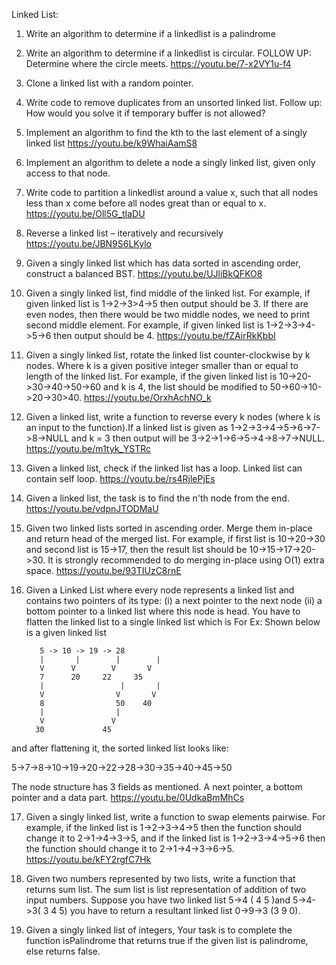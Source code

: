 Linked List:

1. Write an algorithm to determine if a linkedlist is a palindrome 

2. Write an algorithm to determine if a linkedlist is circular. FOLLOW UP: Determine where the circle meets. 
https://youtu.be/7-x2VY1u-f4
3. Clone a linked list with a random pointer. 

4. Write code to remove duplicates from an unsorted linked list. Follow up: How would you solve it if temporary buffer is not allowed? 

5. Implement an algorithm to find the kth to the last element of a singly linked list 
https://youtu.be/k9WhaiAamS8

6. Implement an algorithm to delete a node a singly linked list, given only access to that node. 

7. Write code to partition a linkedlist around a value x, such that all nodes less than x come before all nodes great than or equal to x.   
https://youtu.be/Oll5G_tIaDU

8. Reverse a linked list – iteratively and recursively 
https://youtu.be/JBN9S6LKylo

9. Given a singly linked list which has data sorted in ascending order, construct a balanced BST. https://youtu.be/UJliBkQFKO8

10. Given a singly linked list, find middle of the linked list. For example, if given linked list is 1->2->3>4->5 then output should be 3.  If there are even nodes, then there would be two middle nodes, we need to print second middle element. For example, if given linked list is 1->2->3->4->5->6 then output should be 4. 
 https://youtu.be/fZAirRkKbbI
 
11. Given a singly linked list, rotate the linked list counter-clockwise by k nodes. Where k is a given positive integer smaller than or equal to length of the linked list. For example, if the given linked list is 10->20->30->40->50->60 and k is 4, the list should be modified to 50->60->10->20->30>40. 
https://youtu.be/OrxhAchNO_k
 
12. Given a linked list, write a function to reverse every k nodes (where k is an input to the function).If a linked list is given as 1->2->3->4->5->6->7->8->NULL and k = 3 then output will be 3->2->1->6->5->4->8->7->NULL. 
 https://youtu.be/m1tyk_YSTRc
 
13. Given a linked list, check if the linked list has a loop. Linked list can contain self loop. 
https://youtu.be/rs4RjlePjEs
 
14. Given a linked list, the task is to find the n'th node from the end.  
https://youtu.be/vdpnJTODMaU
 
15. Given two linked lists sorted in ascending order. Merge them in-place and return head of the merged list.   For example, if first list is 10->20->30 and second list is 15->17, then the result list should be 10->15->17->20->30. It is strongly recommended to do merging in-place using O(1) extra space. 
https://youtu.be/93TIUzC8rnE
 
16. Given a Linked List where every node represents a linked list and contains two pointers of its type: 
(i) a next pointer to the next node 
(ii) a bottom pointer to a linked list where this node is head. 
You have to flatten the linked list to a single linked list which is 
For Ex: Shown below is a given linked list 
 
           5 -> 10 -> 19 -> 28        
           |       |        |        |        
           V      V        V       V        
           7      20     22     35        
           |                 |       |        
           V                V       V        
           8                50    40        
           |                |        
           V               V        
          30             45 
 
and after flattening it, the sorted linked list looks like: 
 
 5->7->8->10->19->20->22->28->30->35->40->45->50 

 
The  node structure has 3 fields as mentioned. A next pointer, a bottom pointer and a data part. 
https://youtu.be/0UdkaBmMhCs

17. Given a singly linked list, write a function to swap elements pairwise. For example, if the linked list is 1->2->3->4->5 then the function should change it to 2->1->4->3->5, and if the linked list is 1->2->3->4->5->6 then the function should change it to 2->1->4->3->6->5. 
https://youtu.be/kFY2rgfC7Hk
18. Given two numbers represented by two lists, write a function that returns sum list. The sum list is list representation of addition of two input numbers. Suppose you have two linked list 5->4 ( 4 5 )and 5->4->3( 3 4 5) you have to return  a resultant linked list 0->9->3 (3 9 0). 
 
19. Given a singly linked list of integers, Your task is to complete the function isPalindrome that returns true if the given list is palindrome, else returns false. 
